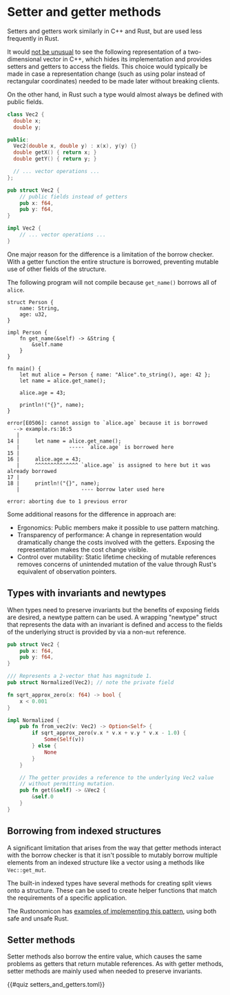 # Setter and getter methods

Setters and getters work similarly in C++ and Rust, but are used less frequently
in Rust.

It would [not be
unusual](https://docs.rs/bevy/0.16.0/bevy/math/struct.Vec2.html) to see the
following representation of a two-dimensional vector in C++, which hides its
implementation and provides setters and getters to access the fields. This
choice would typically be made in case a representation change (such as using
polar instead of rectangular coordinates) needed to be made later without
breaking clients.

On the other hand, in Rust such a type would almost always be defined with
public fields.

<div class="comparison">

```cpp
class Vec2 {
  double x;
  double y;

public:
  Vec2(double x, double y) : x(x), y(y) {}
  double getX() { return x; }
  double getY() { return y; }

  // ... vector operations ...
};
```

```rust
pub struct Vec2 {
    // public fields instead of getters
    pub x: f64,
    pub y: f64,
}

impl Vec2 {
    // ... vector operations ...
}
```

</div>

One major reason for the difference is a limitation of the borrow checker. With
a getter function the entire structure is borrowed, preventing mutable use of
other fields of the structure.

The following program will not compile because `get_name()` borrows all of
`alice`.

```rust,ignore
struct Person {
    name: String,
    age: u32,
}

impl Person {
    fn get_name(&self) -> &String {
        &self.name
    }
}

fn main() {
    let mut alice = Person { name: "Alice".to_string(), age: 42 };
    let name = alice.get_name();

    alice.age = 43;

    println!("{}", name);
}
```

```text
error[E0506]: cannot assign to `alice.age` because it is borrowed
  --> example.rs:16:5
   |
14 |     let name = alice.get_name();
   |                ----- `alice.age` is borrowed here
15 |
16 |     alice.age = 43;
   |     ^^^^^^^^^^^^^^ `alice.age` is assigned to here but it was already borrowed
17 |
18 |     println!("{}", name);
   |                    ---- borrow later used here

error: aborting due to 1 previous error
```

Some additional reasons for the difference in approach are:

- Ergonomics: Public members make it possible to use pattern matching.
- Transparency of performance: A change in representation would dramatically
  change the costs involved with the getters. Exposing the representation makes
  the cost change visible.
- Control over mutability: Static lifetime checking of mutable references
  removes concerns of unintended mutation of the value through Rust's equivalent
  of observation pointers.

## Types with invariants and newtypes

When types need to preserve invariants but the benefits of exposing fields are
desired, a newtype pattern can be used. A wrapping "newtype" struct that
represents the data with an invariant is defined and access to the fields of the
underlying struct is provided by via a non-`mut` reference.

```rust
pub struct Vec2 {
    pub x: f64,
    pub y: f64,
}

/// Represents a 2-vector that has magnitude 1.
pub struct Normalized(Vec2); // note the private field

fn sqrt_approx_zero(x: f64) -> bool {
    x < 0.001
}

impl Normalized {
    pub fn from_vec2(v: Vec2) -> Option<Self> {
        if sqrt_approx_zero(v.x * v.x + v.y * v.x - 1.0) {
            Some(Self(v))
        } else {
            None
        }
    }

    // The getter provides a reference to the underlying Vec2 value
    // without permitting mutation.
    pub fn get(&self) -> &Vec2 {
        &self.0
    }
}
```


## Borrowing from indexed structures

A significant limitation that arises from the way that getter methods interact
with the borrow checker is that it isn't possible to mutably borrow multiple
elements from an indexed structure like a vector using a methods like
`Vec::get_mut`.

The built-in indexed types have several methods for creating split views onto a
structure. These can be used to create helper functions that match the
requirements of a specific application.

The Rustonomicon has [examples of implementing this
pattern](https://doc.rust-lang.org/nomicon/borrow-splitting.html), using both
safe and unsafe Rust.

## Setter methods

Setter methods also borrow the entire value, which causes the same problems as
getters that return mutable references. As with getter methods, setter methods
are mainly used when needed to preserve invariants.

{{#quiz setters_and_getters.toml}}
